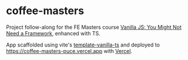 # coffee-masters

Project follow-along for the FE Masters course [Vanilla JS: You Might Not Need a Framework](https://frontendmasters.com/courses/vanilla-js-apps/), enhanced with TS.

App scaffolded using vite's [template-vanilla-ts](https://github.com/vitejs/vite/tree/main/packages/create-vite/template-vanilla-ts) and deployed to https://coffee-masters-puce.vercel.app with [Vercel](https://vercel.com/docs).
